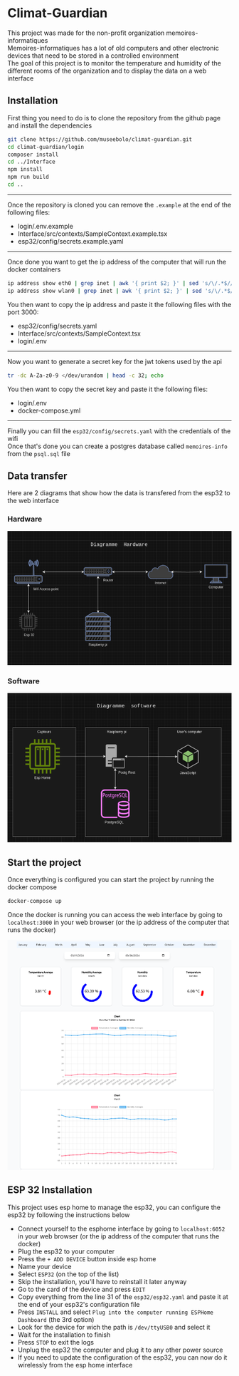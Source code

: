 [Info]: <> (
	All the information that are likely to need to be updated have a comment above them like this one
)
# Climat-Guardian
This project was made for the non-profit organization memoires-informatiques\
Memoires-informatiques has a lot of old computers and other electronic devices that need to be stored in a controlled environment\
The goal of this project is to monitor the temperature and humidity of the different rooms of the organization and to display the data on a web interface

## Installation
First thing you need to do is to clone the repository from the github page and install the dependencies
```bash
git clone https://github.com/museebolo/climat-guardian.git
cd climat-guardian/login
composer install
cd ../Interface
npm install
npm run build
cd ..
```

---
[Info]: <> (
	This is the list of all the files that end with .example
)
Once the repository is cloned you can remove the `.example` at the end of the following files:
- login/.env.example
- Interface/src/contexts/SampleContext.example.tsx
- esp32/config/secrets.example.yaml

---
Once done you want to get the ip address of the computer that will run the docker containers
```bash
ip address show eth0 | grep inet | awk '{ print $2; }' | sed 's/\/.*$//'
ip address show wlan0 | grep inet | awk '{ print $2; }' | sed 's/\/.*$//'
```

[Info]: <> (
	This is the list of all the files that require to know the ip address of the computer
)
You then want to copy the ip address and paste it the following files with the port 3000:
- esp32/config/secrets.yaml
- Interface/src/contexts/SampleContext.tsx
- login/.env

---
Now you want to generate a secret key for the jwt tokens used by the api
```bash
tr -dc A-Za-z0-9 </dev/urandom | head -c 32; echo
```

[Info]: <> (
	This is the list of all the files that require to know the jwt secret key
)
You then want to copy the secret key and paste it the following files:
- login/.env
- docker-compose.yml

---
Finally you can fill the `esp32/config/secrets.yaml` with the credentials of the wifi\
Once that's done you can create a postgres database called `memoires-info` from the `psql.sql` file

## Data transfer
Here are 2 diagrams that show how the data is transfered from the esp32 to the web interface
### Hardware
![hardware](/assets/hardware-diagram.png)
### Software
![software](/assets/software-diagram.png)

## Start the project
Once everything is configured you can start the project by running the docker compose
```bash
docker-compose up
```
Once the docker is running you can access the web interface by going to `localhost:3000` in your web browser (or the ip address of the computer that runs the docker)

![web interface](/assets/dashboard.png)

## ESP 32 Installation
This project uses esp home to manage the esp32, you can configure the esp32 by following the instructions below
- Connect yourself to the esphome interface by going to `localhost:6052` in your web browser (or the ip address of the computer that runs the docker)
- Plug the esp32 to your computer
- Press the `+ ADD DEVICE` button inside esp home
- Name your device
- Select `ESP32` (on the top of the list)
- Skip the installation, you'll have to reinstall it later anyway
- Go to the card of the device and press `EDIT`
- Copy everything from the line 31 of the `esp32/esp32.yaml` and paste it at the end of your esp32's configuration file
- Press `INSTALL` and select `Plug into the computer running ESPHome Dashboard` (the 3rd option)
- Look for the device for wich the path is `/dev/ttyUSB0` and select it
- Wait for the installation to finish
- Press `STOP` to exit the logs
- Unplug the esp32 the computer and plug it to any other power source
- If you need to update the configuration of the esp32, you can now do it wirelessly from the esp home interface

